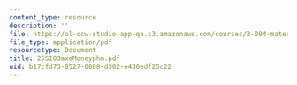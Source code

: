 ```yaml
---
content_type: resource
description: ''
file: https://ol-ocw-studio-app-qa.s3.amazonaws.com/courses/3-094-materials-in-human-experience-spring-2004/b17cfd7385270808d302e430edf25c22_25SI03axeMoneyphm.pdf
file_type: application/pdf
resourcetype: Document
title: 25SI03axeMoneyphm.pdf
uid: b17cfd73-8527-0808-d302-e430edf25c22
---
```

